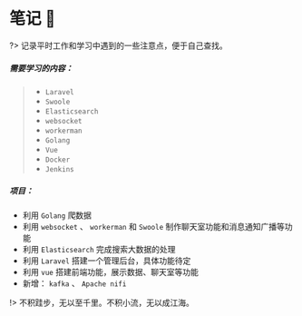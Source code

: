 # 笔记 :book:

?> 记录平时工作和学习中遇到的一些注意点，便于自己查找。

##### 需要学习的内容：

> - `Laravel`
> - `Swoole`
> - `Elasticsearch`
> - `websocket`
> - `workerman`
> - `Golang`
> - `Vue`
> - `Docker`
> - `Jenkins`



##### 项目：

- 利用 `Golang` 爬数据
- 利用 `websocket` 、 `workerman`  和 `Swoole` 制作聊天室功能和消息通知广播等功能
- 利用 `Elasticsearch` 完成搜索大数据的处理
- 利用 `Laravel` 搭建一个管理后台，具体功能待定
- 利用 `vue` 搭建前端功能，展示数据、聊天室等功能
- 新增： `kafka` 、 `Apache nifi` 



!> 不积跬步，无以至千里。不积小流，无以成江海。

